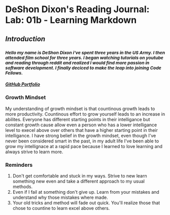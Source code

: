 
# **DeShon Dixon's Reading Journal: Lab: 01b - Learning Markdown**

## *Introduction*
### <sup> *Hello my name is DeShon Dixon i've spent three years in the US Army. I then attended film school for three years. I began watching tutorials on youtube and reading through reddit and realized I would find more passion in software development. I finally deciced to make the leap into joining Code Fellows.* <sup/>

##### [GitHub Portfolio](https://github.com/deshondixon)
  
### **Growth Mindset**

<p> My understanding of growth mindset is that countinous growth leads to more productivity. Countinous effort to grow yourself leads to an increase in abilites. Everyone has different starting points in their intelligance but constant growth cause allow even a person who has a lower intelligance level to execel above over others that have a higher starting point in their intelligance. I have strong belief in the growth mindset, even though I've never been considered smart in the past, in my adult life I've been able to grow my intellignace at a rapid pace because I learned to love learning and always strive to learn more. <p/>
  
### Reminders 
1. Don't get comfortable and stuck in my ways. Strive to new learn something new even and take a different approach to my usual methods.
2. Even if I fail at something don't give up. Learn from your mistakes and understand why those mistakes where made.
3. Your old tricks and method will fade out quick. You'll realize those that chose to countine to learn excel above others.
